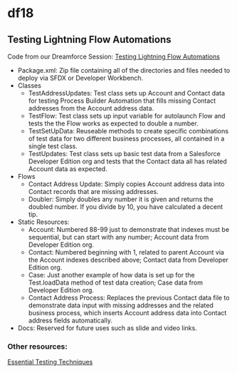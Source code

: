 # df18
## Testing Lightning Flow Automations
Code from our Dreamforce Session: [Testing Lightning Flow Automations](https://success.salesforce.com/sessions?eventId=a1Q3A00001XoCSUUA3#/session/a2q3A000001WXVIQA4)

* Package.xml: Zip file containing all of the directories and files needed to deploy via SFDX or Developer Workbench.
* Classes
  * TestAddressUpdates: Test class sets up Account and Contact data for testing Process Builder Automation that fills missing Contact addresses from the Account address data.
  * TestFlow: Test class sets up input variable for autolaunch Flow and tests the the Flow works as expected to double a number.
  * TestSetUpData: Reuseable methods to create specific combinations of test data for two different business processes, all contained in a single test class.
  * TestUpdates: Test class sets up basic test data from a Salesforce Developer Edition org and tests that the Contact data all has related Account data as expected.
* Flows
  * Contact Address Update: Simply copies Account address data into Contact records that are missing addresses.
  * Doubler: Simply doubles any number it is given and returns the doubled number. If you divide by 10, you have calculated a decent tip.
* Static Resources: 
  * Account: Numbered 88-99 just to demonstrate that indexes must be sequential, but can start with any number; Account data from Developer Edition org.
  * Contact: Numbered beginning with 1, related to parent Account via the Account indexes described above; Contact data from Developer Edition org.
  * Case: Just another example of how data is set up for the Test.loadData method of test data creation; Case data from Developer Edition org.
  * Contact Address Process: Replaces the previous Contact data file to demonstrate data input with missing addresses and the related business process, which inserts Account address data into Contact address fields automatically.
* Docs: Reserved for future uses such as slide and video links.

### Other resources: 
[Essential Testing Techniques](https://www.pluralsight.com/courses/salesforce-admin-essential-testing-techniques)
